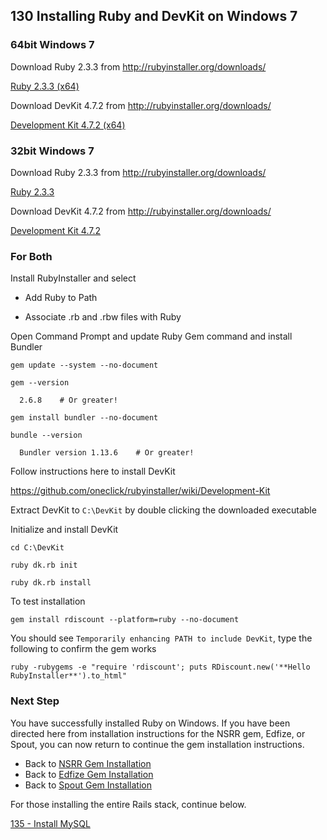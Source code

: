 ## 130 Installing Ruby and DevKit on Windows 7


### 64bit Windows 7

Download Ruby 2.3.3 from http://rubyinstaller.org/downloads/

  [Ruby 2.3.3 (x64)](https://dl.bintray.com/oneclick/rubyinstaller/rubyinstaller-2.3.3-x64.exe)

Download DevKit 4.7.2 from http://rubyinstaller.org/downloads/
                                
  [Development Kit 4.7.2 (x64)](https://dl.bintray.com/oneclick/rubyinstaller/DevKit-mingw64-64-4.7.2-20130224-1432-sfx.exe)

### 32bit Windows 7

Download Ruby 2.3.3 from http://rubyinstaller.org/downloads/

  [Ruby 2.3.3](https://dl.bintray.com/oneclick/rubyinstaller/rubyinstaller-2.3.3.exe)

Download DevKit 4.7.2 from http://rubyinstaller.org/downloads/

  [Development Kit 4.7.2](https://dl.bintray.com/oneclick/rubyinstaller/DevKit-mingw64-32-4.7.2-20130224-1151-sfx.exe)


### For Both

Install RubyInstaller and select

- Add Ruby to Path

- Associate .rb and .rbw files with Ruby

Open Command Prompt and update Ruby Gem command and install Bundler

```
gem update --system --no-document

gem --version

  2.6.8    # Or greater!

gem install bundler --no-document

bundle --version

  Bundler version 1.13.6    # Or greater!
```


Follow instructions here to install DevKit

  https://github.com/oneclick/rubyinstaller/wiki/Development-Kit

Extract DevKit to `C:\DevKit` by double clicking the downloaded executable

Initialize and install DevKit

```
cd C:\DevKit

ruby dk.rb init

ruby dk.rb install
```

To test installation

```
gem install rdiscount --platform=ruby --no-document
```

You should see `Temporarily enhancing PATH to include DevKit`, type the following to confirm the gem works

```
ruby -rubygems -e "require 'rdiscount'; puts RDiscount.new('**Hello RubyInstaller**').to_html"
```

### Next Step

You have successfully installed Ruby on Windows. If you have been directed here from installation instructions for the NSRR gem, Edfize, or Spout, you can now return to continue the gem installation instructions.

- Back to [NSRR Gem Installation](https://github.com/nsrr/nsrr-gem#installation)
- Back to [Edfize Gem Installation](https://github.com/sleepepi/edfize#installation)
- Back to [Spout Gem Installation](https://github.com/sleepepi/spout#installation)

For those installing the entire Rails stack, continue below.

[135 - Install MySQL](https://github.com/remomueller/documentation/tree/master/windows/135-mysql.md)
